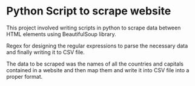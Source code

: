 # Python Script to scrape website
This project involved writing scripts in python to scrape data between HTML elements using BeautifulSoup library.

Regex for designing the regular expressions to parse the necessary data and finally writing it to CSV file.

The data to be scraped was the names of all the countries and capitals contained in a website and then map them and write it into CSV file into a proper format.
